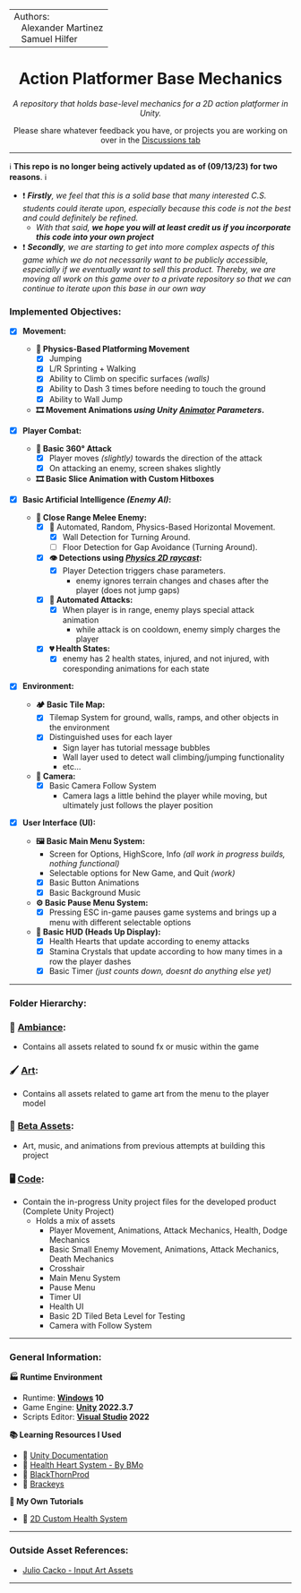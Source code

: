 
<table>
  <tr>
    <td>Authors:<br>
      &nbsp;&nbsp;&nbsp;Alexander Martinez<br>
      &nbsp;&nbsp;&nbsp;Samuel Hilfer</td>
  </tr>
</table>

<h1 align="center">Action Platformer Base Mechanics</h1>
<p align="center"><i>A repository that holds base-level mechanics for a 2D action platformer in Unity.</i></p>
<p align="center">Please share whatever feedback you have, or projects you are working on over in the <a href="https://github.com/GrowingPaigns/15-Minutes-From-Jupiter/discussions">Discussions tab</a></p>

---

:information_source: **This repo is no longer being actively updated as of (09/13/23) for two reasons**. :information_source:
- ❗ _**Firstly**, we feel that this is a solid base that many interested C.S. students could iterate upon, especially because this code is not the best and could definitely be refined._
    - _With that said, **we hope you will at least credit us if you incorporate this code into your own project**_
- ❗ _**Secondly**, we are starting to get into more complex aspects of this game which we do not necessarily want to be publicly accessible, especially if we eventually want to sell this product. Thereby, we are moving all work on this game over to a private repository so that we can continue to iterate upon this base in our own way_

### Implemented Objectives:
- [x] **Movement:**
  - **🏃 Physics-Based Platforming Movement**
    - [X] Jumping
    - [X] L/R Sprinting + Walking
    - [X] Ability to Climb on specific surfaces _(walls)_
    - [X] Ability to Dash 3 times before needing to touch the ground
    - [X] Ability to Wall Jump     
  - **🎞️ Movement Animations _using Unity [Animator](https://docs.unity3d.com/Manual/AnimatorWindow.html) Parameters_.**

- [x] **Player Combat:**
    - **🏹 Basic 360° Attack**
      - [X] Player moves _(slightly)_ towards the direction of the attack
      - [X] On attacking an enemy, screen shakes slightly 
    - **🎞️ Basic Slice Animation with Custom Hitboxes**

- [x] **Basic Artificial Intelligence _(Enemy AI)_:**
    - **👿 Close Range Melee Enemy:**
        - [x] 🏃 Automated, Random, Physics-Based Horizontal Movement.
          - [x] Wall Detection for Turning Around.
          - [ ] Floor Detection for Gap Avoidance (Turning Around).
        - [x] **👁️ Detections using _[Physics 2D raycast](https://docs.unity3d.com/ScriptReference/Physics2D.Raycast.html)_:**
          - [x] Player Detection triggers chase parameters.
            - enemy ignores terrain changes and chases after the player (does not jump gaps) 
        - [x] **🏹 Automated Attacks:**
          - [X] When player is in range, enemy plays special attack animation
            - while attack is on cooldown, enemy simply charges the player
        - [x] **💔 Health States:**
          - [X] enemy has 2 health states, injured, and not injured, with coresponding animations for each state 

- [x] **Environment:**
  - **🏕️ Basic Tile Map:**
    - [X] Tilemap System for ground, walls, ramps, and other objects in the environment
    - [X] Distinguished uses for each layer
      - Sign layer has tutorial message bubbles
      - Wall layer used to detect wall climbing/jumping functionality
      - etc...
   - **🎥 Camera:**
     - [X] Basic Camera Follow System
       - Camera lags a little behind the player while moving, but ultimately just follows the player position   

- [X] **User Interface (UI):**
  - **🖼️ Basic Main Menu System:**
    - Screen for Options, HighScore, Info _(all work in progress builds, nothing functional)_
    - Selectable options for New Game, and Quit _(work)_
    - [X] Basic Button Animations
    - [X] Basic Background Music
  - **⚙️ Basic Pause Menu System:**
    - [X] Pressing ESC in-game pauses game systems and brings up a menu with different selectable options
  - **🔲 Basic HUD (Heads Up Display):**
    - [X] Health Hearts that update according to enemy attacks
    - [X] Stamina Crystals that update according to how many times in a row the player dashes
    - [X] Basic Timer _(just counts down, doesnt do anything else yet)_ 
---
### Folder Hierarchy: 

### 🎵 [Ambiance](https://github.com/GrowingPaigns/15-Minutes-From-Jupiter/tree/main/Ambiance): 
- Contains all assets related to sound fx or music within the game

### 🖌️ [Art](https://github.com/GrowingPaigns/15-Minutes-From-Jupiter/tree/main/Art):
- Contains all assets related to game art from the menu to the player model 

### 💽 [Beta Assets](https://github.com/GrowingPaigns/15-Minutes-From-Jupiter/tree/main/Beta%20Assets):
- Art, music, and animations from previous attempts at building this project

### 🖥️ [Code](https://github.com/GrowingPaigns/15-Minutes-From-Jupiter/tree/main/Code):
- Contain the in-progress Unity project files for the developed product (Complete Unity Project)
    - Holds a mix of assets
        - Player Movement, Animations, Attack Mechanics, Health, Dodge Mechanics
        - Basic Small Enemy Movement, Animations, Attack Mechanics, Death Mechanics
        - Crosshair
        - Main Menu System
        - Pause Menu
        - Timer UI
        - Health UI
        - Basic 2D Tiled Beta Level for Testing
        - Camera with Follow System 
---   
### General Information:

**🏭 Runtime Environment**

- Runtime: **[Windows](https://www.microsoft.com/en-us/windows) 10**
- Game Engine: **[Unity](https://unity.com/releases/editor/whats-new/2022.3.7) 2022.3.7**
- Scripts Editor: **[Visual Studio](https://visualstudio.microsoft.com) 2022**

**📚 Learning Resources I Used**

- 📕 [Unity Documentation](https://docs.unity.com)
- 📼 [Health Heart System - By BMo](https://www.youtube.com/watch?v=5NViMw-ALAo)
- 📼 [BlackThornProd](https://www.youtube.com/@Blackthornprod)
- 📼 [Brackeys](https://www.youtube.com/@Brackeys)

**📄 My Own Tutorials**
- 📼 [2D Custom Health System](https://www.youtube.com/watch?v=sAy0K5W9Woc)

---      
### Outside Asset References:
- [Julio Cacko - Input Art Assets](https://juliocacko.itch.io/free-input-prompts) 
---   
